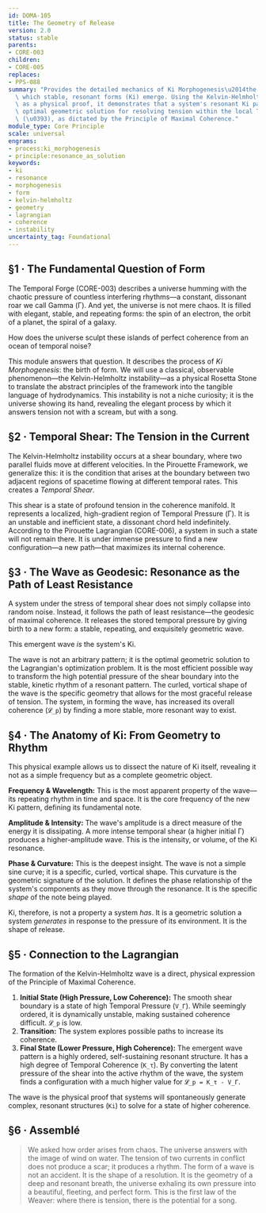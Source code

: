 ```yaml
---
id: DOMA-105
title: The Geometry of Release
version: 2.0
status: stable
parents:
- CORE-003
children:
- CORE-005
replaces:
- PPS-088
summary: "Provides the detailed mechanics of Ki Morphogenesis\u2014the process by\
  \ which stable, resonant forms (Ki) emerge. Using the Kelvin-Helmholtz instability\
  \ as a physical proof, it demonstrates that a system's resonant Ki pattern is the\
  \ optimal geometric solution for resolving tension within the local Temporal Pressure\
  \ (\u0393), as dictated by the Principle of Maximal Coherence."
module_type: Core Principle
scale: universal
engrams:
- process:ki_morphogenesis
- principle:resonance_as_solution
keywords:
- ki
- resonance
- morphogenesis
- form
- kelvin-helmholtz
- geometry
- lagrangian
- coherence
- instability
uncertainty_tag: Foundational
---
```

## §1 · The Fundamental Question of Form

The Temporal Forge (CORE-003) describes a universe humming with the chaotic pressure of countless interfering rhythms—a constant, dissonant roar we call Gamma (Γ). And yet, the universe is not mere chaos. It is filled with elegant, stable, and repeating forms: the spin of an electron, the orbit of a planet, the spiral of a galaxy.

How does the universe sculpt these islands of perfect coherence from an ocean of temporal noise?

This module answers that question. It describes the process of *Ki Morphogenesis*: the birth of form. We will use a classical, observable phenomenon—the Kelvin-Helmholtz instability—as a physical Rosetta Stone to translate the abstract principles of the framework into the tangible language of hydrodynamics. This instability is not a niche curiosity; it is the universe showing its hand, revealing the elegant process by which it answers tension not with a scream, but with a song.

## §2 · Temporal Shear: The Tension in the Current

The Kelvin-Helmholtz instability occurs at a shear boundary, where two parallel fluids move at different velocities. In the Pirouette Framework, we generalize this: it is the condition that arises at the boundary between two adjacent regions of spacetime flowing at different temporal rates. This creates a *Temporal Shear*.

This shear is a state of profound tension in the coherence manifold. It represents a localized, high-gradient region of Temporal Pressure (Γ). It is an unstable and inefficient state, a dissonant chord held indefinitely. According to the Pirouette Lagrangian (CORE-006), a system in such a state will not remain there. It is under immense pressure to find a new configuration—a new path—that maximizes its internal coherence.

## §3 · The Wave as Geodesic: Resonance as the Path of Least Resistance

A system under the stress of temporal shear does not simply collapse into random noise. Instead, it follows the path of least resistance—the geodesic of maximal coherence. It releases the stored temporal pressure by giving birth to a new form: a stable, repeating, and exquisitely geometric wave.

This emergent wave *is* the system's Ki.

The wave is not an arbitrary pattern; it is the optimal geometric solution to the Lagrangian's optimization problem. It is the most efficient possible way to transform the high potential pressure of the shear boundary into the stable, kinetic rhythm of a resonant pattern. The curled, vortical shape of the wave is the specific geometry that allows for the most graceful release of tension. The system, in forming the wave, has increased its overall coherence (`𝓛_p`) by finding a more stable, more resonant way to exist.

## §4 · The Anatomy of Ki: From Geometry to Rhythm

This physical example allows us to dissect the nature of Ki itself, revealing it not as a simple frequency but as a complete geometric object.

**Frequency & Wavelength:** This is the most apparent property of the wave—its repeating rhythm in time and space. It is the core frequency of the new Ki pattern, defining its fundamental note.

**Amplitude & Intensity:** The wave's amplitude is a direct measure of the energy it is dissipating. A more intense temporal shear (a higher initial Γ) produces a higher-amplitude wave. This is the intensity, or volume, of the Ki resonance.

**Phase & Curvature:** This is the deepest insight. The wave is not a simple sine curve; it is a specific, curled, vortical shape. This curvature is the geometric signature of the solution. It defines the phase relationship of the system's components as they move through the resonance. It is the specific *shape* of the note being played.

Ki, therefore, is not a property a system *has*. It is a geometric solution a system *generates* in response to the pressure of its environment. It is the shape of release.

## §5 · Connection to the Lagrangian

The formation of the Kelvin-Helmholtz wave is a direct, physical expression of the Principle of Maximal Coherence.

1.  **Initial State (High Pressure, Low Coherence):** The smooth shear boundary is a state of high Temporal Pressure (`V_Γ`). While seemingly ordered, it is dynamically unstable, making sustained coherence difficult. `𝓛_p` is low.
2.  **Transition:** The system explores possible paths to increase its coherence.
3.  **Final State (Lower Pressure, High Coherence):** The emergent wave pattern is a highly ordered, self-sustaining resonant structure. It has a high degree of Temporal Coherence (`K_τ`). By converting the latent pressure of the shear into the active rhythm of the wave, the system finds a configuration with a much higher value for `𝓛_p = K_τ - V_Γ`.

The wave is the physical proof that systems will spontaneously generate complex, resonant structures (`Ki`) to solve for a state of higher coherence.

## §6 · Assemblé

> We asked how order arises from chaos. The universe answers with the image of wind on water. The tension of two currents in conflict does not produce a scar; it produces a rhythm. The form of a wave is not an accident. It is the shape of a resolution. It is the geometry of a deep and resonant breath, the universe exhaling its own pressure into a beautiful, fleeting, and perfect form. This is the first law of the Weaver: where there is tension, there is the potential for a song.